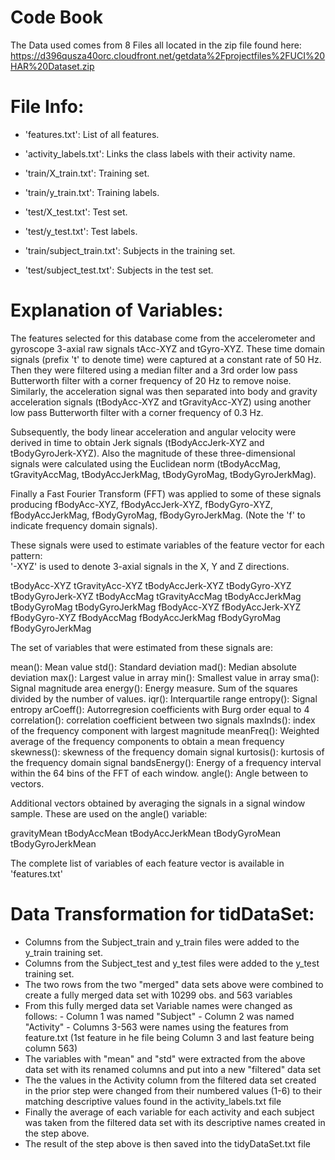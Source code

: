 Code Book
======================================================================================
The Data used comes from 8 Files all located in the zip file found here:
https://d396qusza40orc.cloudfront.net/getdata%2Fprojectfiles%2FUCI%20HAR%20Dataset.zip 

File Info:
==========
- 'features.txt': List of all features.

- 'activity_labels.txt': Links the class labels with their activity name.

- 'train/X_train.txt': Training set.

- 'train/y_train.txt': Training labels.

- 'test/X_test.txt': Test set.

- 'test/y_test.txt': Test labels.

- 'train/subject_train.txt':  Subjects in the training set.

- 'test/subject_test.txt':  Subjects in the test set.


Explanation of Variables:
=========================

The features selected for this database come from the accelerometer and gyroscope 3-axial raw signals tAcc-XYZ and tGyro-XYZ. These time domain signals (prefix 't' to denote time) were captured at a constant rate of 50 Hz. Then they were filtered using a median filter and a 3rd order low pass Butterworth filter with a corner frequency of 20 Hz to remove noise. Similarly, the acceleration signal was then separated into body and gravity acceleration signals (tBodyAcc-XYZ and tGravityAcc-XYZ) using another low pass Butterworth filter with a corner frequency of 0.3 Hz. 

Subsequently, the body linear acceleration and angular velocity were derived in time to obtain Jerk signals (tBodyAccJerk-XYZ and tBodyGyroJerk-XYZ). Also the magnitude of these three-dimensional signals were calculated using the Euclidean norm (tBodyAccMag, tGravityAccMag, tBodyAccJerkMag, tBodyGyroMag, tBodyGyroJerkMag). 

Finally a Fast Fourier Transform (FFT) was applied to some of these signals producing fBodyAcc-XYZ, fBodyAccJerk-XYZ, fBodyGyro-XYZ, fBodyAccJerkMag, fBodyGyroMag, fBodyGyroJerkMag. (Note the 'f' to indicate frequency domain signals). 

These signals were used to estimate variables of the feature vector for each pattern:  
'-XYZ' is used to denote 3-axial signals in the X, Y and Z directions.

tBodyAcc-XYZ
tGravityAcc-XYZ
tBodyAccJerk-XYZ
tBodyGyro-XYZ
tBodyGyroJerk-XYZ
tBodyAccMag
tGravityAccMag
tBodyAccJerkMag
tBodyGyroMag
tBodyGyroJerkMag
fBodyAcc-XYZ
fBodyAccJerk-XYZ
fBodyGyro-XYZ
fBodyAccMag
fBodyAccJerkMag
fBodyGyroMag
fBodyGyroJerkMag

The set of variables that were estimated from these signals are: 

mean(): Mean value
std(): Standard deviation
mad(): Median absolute deviation 
max(): Largest value in array
min(): Smallest value in array
sma(): Signal magnitude area
energy(): Energy measure. Sum of the squares divided by the number of values. 
iqr(): Interquartile range 
entropy(): Signal entropy
arCoeff(): Autorregresion coefficients with Burg order equal to 4
correlation(): correlation coefficient between two signals
maxInds(): index of the frequency component with largest magnitude
meanFreq(): Weighted average of the frequency components to obtain a mean frequency
skewness(): skewness of the frequency domain signal 
kurtosis(): kurtosis of the frequency domain signal 
bandsEnergy(): Energy of a frequency interval within the 64 bins of the FFT of each window.
angle(): Angle between to vectors.

Additional vectors obtained by averaging the signals in a signal window sample. These are used on the angle() variable:

gravityMean
tBodyAccMean
tBodyAccJerkMean
tBodyGyroMean
tBodyGyroJerkMean

The complete list of variables of each feature vector is available in 'features.txt'

Data Transformation for tidDataSet:
====================
 - Columns from the Subject_train and y_train files were added to the y_train training set.
 - Columns from the Subject_test and y_test files were added to the y_test training set.
 - The two rows from the two "merged" data sets above were combined to create a fully merged data set with 10299 obs. and 563 variables
 - From this fully merged data set Variable names were changed as follows:
		- Column 1 was named "Subject"
		- Column 2 was named "Activity"
		- Columns 3-563 were names using the features from feature.txt (1st feature in he file being Column 3 and last feature being column 563)
- The variables with "mean" and "std" were extracted from the above data set with its renamed columns and put into a new "filtered" data set
- The the values in the Activity column from  the filtered data set created in the prior step were changed from their numbered values (1-6) to their matching descriptive values found in the activity_labels.txt file
- Finally the average of each variable for each activity and each subject was taken from the filtered data set with its descriptive names created in the step above. 
- The result of the step above is then saved into the tidyDataSet.txt file

